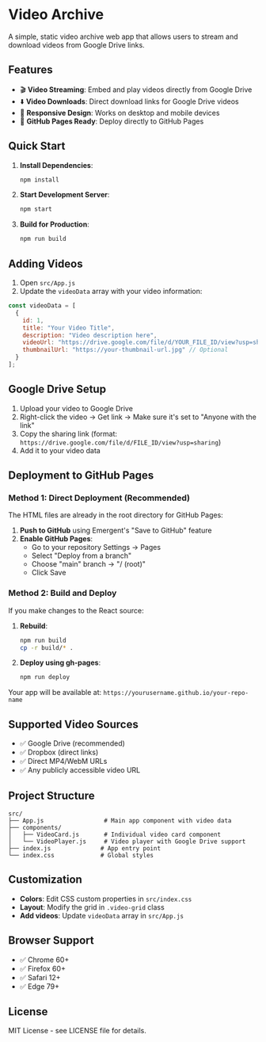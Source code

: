 # Video Archive

A simple, static video archive web app that allows users to stream and download videos from Google Drive links.

## Features

- 🎬 **Video Streaming**: Embed and play videos directly from Google Drive
- ⬇️ **Video Downloads**: Direct download links for Google Drive videos
- 📱 **Responsive Design**: Works on desktop and mobile devices
- 🚀 **GitHub Pages Ready**: Deploy directly to GitHub Pages

## Quick Start

1. **Install Dependencies**:
   ```bash
   npm install
   ```

2. **Start Development Server**:
   ```bash
   npm start
   ```

3. **Build for Production**:
   ```bash
   npm run build
   ```

## Adding Videos

1. Open `src/App.js`
2. Update the `videoData` array with your video information:

```javascript
const videoData = [
  {
    id: 1,
    title: "Your Video Title",
    description: "Video description here",
    videoUrl: "https://drive.google.com/file/d/YOUR_FILE_ID/view?usp=sharing",
    thumbnailUrl: "https://your-thumbnail-url.jpg" // Optional
  }
];
```

## Google Drive Setup

1. Upload your video to Google Drive
2. Right-click the video → Get link → Make sure it's set to "Anyone with the link"
3. Copy the sharing link (format: `https://drive.google.com/file/d/FILE_ID/view?usp=sharing`)
4. Add it to your video data

## Deployment to GitHub Pages

### Method 1: Direct Deployment (Recommended)
The HTML files are already in the root directory for GitHub Pages:

1. **Push to GitHub** using Emergent's "Save to GitHub" feature
2. **Enable GitHub Pages**:
   - Go to your repository Settings → Pages
   - Select "Deploy from a branch"
   - Choose "main" branch → "/ (root)"
   - Click Save

### Method 2: Build and Deploy
If you make changes to the React source:

1. **Rebuild**:
   ```bash
   npm run build
   cp -r build/* .
   ```

2. **Deploy using gh-pages**:
   ```bash
   npm run deploy
   ```

Your app will be available at: `https://yourusername.github.io/your-repo-name`

## Supported Video Sources

- ✅ Google Drive (recommended)
- ✅ Dropbox (direct links)
- ✅ Direct MP4/WebM URLs
- ✅ Any publicly accessible video URL

## Project Structure

```
src/
├── App.js                 # Main app component with video data
├── components/
│   ├── VideoCard.js       # Individual video card component
│   └── VideoPlayer.js     # Video player with Google Drive support
├── index.js              # App entry point
└── index.css             # Global styles
```

## Customization

- **Colors**: Edit CSS custom properties in `src/index.css`
- **Layout**: Modify the grid in `.video-grid` class
- **Add videos**: Update `videoData` array in `src/App.js`

## Browser Support

- ✅ Chrome 60+
- ✅ Firefox 60+
- ✅ Safari 12+
- ✅ Edge 79+

## License

MIT License - see LICENSE file for details.